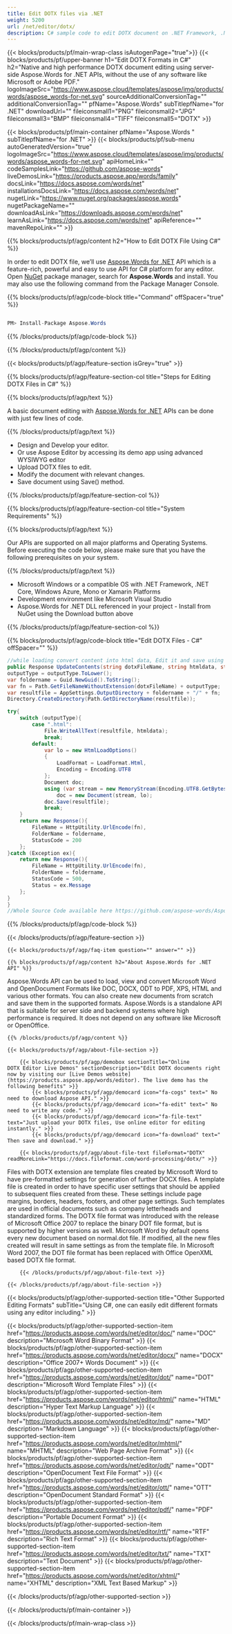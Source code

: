 ```yaml
---
title: Edit DOTX files via .NET 
weight: 5200
url: /net/editor/dotx/ 
description: C# sample code to edit DOTX document on .NET Framework, .NET Core, Windows Azure, Mono or Xamarin Platforms.
---
```


{{< blocks/products/pf/main-wrap-class isAutogenPage="true">}}
{{< blocks/products/pf/upper-banner h1="Edit DOTX Formats in C#" h2="Native and high performance DOTX document editing using server-side Aspose.Words for .NET APIs, without the use of any software like Microsoft or Adobe PDF." logoImageSrc="https://www.aspose.cloud/templates/aspose/img/products/words/aspose_words-for-net.svg" sourceAdditionalConversionTag="" additionalConversionTag="" pfName="Aspose.Words" subTitlepfName="for .NET" downloadUrl="" fileiconsmall1="PNG" fileiconsmall2="JPG" fileiconsmall3="BMP" fileiconsmall4="TIFF" fileiconsmall5="DOTX" >}}

{{< blocks/products/pf/main-container pfName="Aspose.Words " subTitlepfName="for .NET" >}}
{{< blocks/products/pf/sub-menu autoGeneratedVersion="true" logoImageSrc="https://www.aspose.cloud/templates/aspose/img/products/words/aspose_words-for-net.svg" apiHomeLink="" codeSamplesLink="https://github.com/aspose-words" liveDemosLink="https://products.aspose.app/words/family" docsLink="https://docs.aspose.com/words/net" installationsDocsLink="https://docs.aspose.com/words/net" nugetLink="https://www.nuget.org/packages/aspose.words" nugetPackageName="" downloadAsLink="https://downloads.aspose.com/words/net" learnAsLink="https://docs.aspose.com/words/net" apiReference="" mavenRepoLink="" >}}

{{% blocks/products/pf/agp/content h2="How to Edit DOTX File Using C#" %}}

 In order to edit DOTX file, we’ll use
 [Aspose.Words for .NET](https://products.aspose.com/words/net) 
 API which is a feature-rich, powerful and easy to use API for C# platform for any editor. Open
 [NuGet](https://www.nuget.org/packages/aspose.words) 
 package manager, search for
 **Aspose.Words** 
 and install. You may also use the following command from the Package Manager Console.

{{% blocks/products/pf/agp/code-block title="Command" offSpacer="true" %}}

```cs

PM> Install-Package Aspose.Words

```

{{% /blocks/products/pf/agp/code-block %}}

{{% /blocks/products/pf/agp/content %}}

{{< blocks/products/pf/agp/feature-section isGrey="true" >}}

{{% blocks/products/pf/agp/feature-section-col title="Steps for Editing DOTX Files in C#" %}}

{{% blocks/products/pf/agp/text %}}

 A basic document editing with
 [Aspose.Words for .NET](https://products.aspose.com/words/net) 
 APIs can be done with just few lines of code.

{{% /blocks/products/pf/agp/text %}}

+  Design and Develop your editor.
+  Or use Aspose Editor by accessing its demo app using advanced WYSIWYG editor
+  Upload DOTX files to edit.
+  Modify the document with relevant changes.
+  Save document using Save() method.

{{% /blocks/products/pf/agp/feature-section-col %}}

{{% blocks/products/pf/agp/feature-section-col title="System Requirements" %}}

{{% blocks/products/pf/agp/text %}}

 Our APIs are supported on all major platforms and Operating Systems. Before executing the code below, please make sure that you have the following prerequisites on your system.

{{% /blocks/products/pf/agp/text %}}

-  Microsoft Windows or a compatible OS with .NET Framework, .NET Core, Windows Azure, Mono or Xamarin Platforms
-  Development environment like Microsoft Visual Studio
-  Aspose.Words for .NET DLL referenced in your project - Install from NuGet using the Download button above

{{% /blocks/products/pf/agp/feature-section-col %}}

{{% blocks/products/pf/agp/code-block title="Edit DOTX Files - C#" offSpacer="" %}}

```cs
//while loading convert content into html data, Edit it and save using below code
public Response UpdateContents(string dotxFileName, string htmldata, string outputType){
outputType = outputType.ToLower();
var foldername = Guid.NewGuid().ToString();
var fn = Path.GetFileNameWithoutExtension(dotxFileName) + outputType;
var resultfile = AppSettings.OutputDirectory + foldername + "/" + fn;
Directory.CreateDirectory(Path.GetDirectoryName(resultfile));

try{
    switch (outputType){
        case ".html":
			File.WriteAllText(resultfile, htmldata);
            break;
        default:
            var lo = new HtmlLoadOptions()
            {
                LoadFormat = LoadFormat.Html,
                Encoding = Encoding.UTF8
            };
            Document doc;
            using (var stream = new MemoryStream(Encoding.UTF8.GetBytes(htmldata)))
                doc = new Document(stream, lo);
            doc.Save(resultfile);
            break;
    }
    return new Response(){
        FileName = HttpUtility.UrlEncode(fn),
        FolderName = foldername,
        StatusCode = 200
    };
}catch (Exception ex){  
    return new Response(){
        FileName = HttpUtility.UrlEncode(fn),
        FolderName = foldername,
        StatusCode = 500,
        Status = ex.Message
    };
}
}
//Whole Source Code available here https://github.com/aspose-words/Aspose.Words-for-.NET/blob/master/Demos/src/Aspose.Words.Live.Demos.UI/Controllers/AsposeWordsEditorController.cs

```

{{% /blocks/products/pf/agp/code-block %}}

{{< /blocks/products/pf/agp/feature-section >}}

    {{< blocks/products/pf/agp/faq-item question="" answer="" >}}
 

<!-- aboutfile Starts -->

    {{% blocks/products/pf/agp/content h2="About Aspose.Words for .NET API" %}}

 Aspose.Words API can be used to load, view and convert Microsoft Word and OpenDocument Formats like DOC, DOCX, ODT to PDF, XPS, HTML and various other formats. You can also create new documents from scratch and save them in the supported formats. Aspose.Words is a standalone API that is suitable for server side and backend systems where high performance is required. It does not depend on any software like Microsoft or OpenOffice. ‎



    {{% /blocks/products/pf/agp/content %}}

    {{< blocks/products/pf/agp/about-file-section >}}

        {{< blocks/products/pf/agp/demobox sectionTitle="Online DOTX Editor Live Demos" sectionDescription="Edit DOTX documents right now by visiting our [Live Demos website](https://products.aspose.app/words/editor). The live demo has the following benefits" >}}
            {{< blocks/products/pf/agp/democard icon="fa-cogs" text=" No need to download Aspose API." >}}
            {{< blocks/products/pf/agp/democard icon="fa-edit" text=" No need to write any code." >}}
            {{< blocks/products/pf/agp/democard icon="fa-file-text" text="Just upload your DOTX files, Use online editor for editing instantly." >}}
            {{< blocks/products/pf/agp/democard icon="fa-download" text=" Then save and download." >}}

        {{< blocks/products/pf/agp/about-file-text fileFormat="DOTX" readMoreLink="https://docs.fileformat.com/word-processing/dotx/" >}}
Files with DOTX extension are template files created by Microsoft Word to have pre-formatted settings for generation of further DOCX files. A template file is created in order to have specific user settings that should be applied to subsequent flies created from these. These settings include page margins, borders, headers, footers, and other page settings. Such templates are used in official documents such as company letterheads and standardized forms. The DOTX file format was introduced with the release of Microsoft Office 2007 to replace the binary DOT file format, but is supported by higher versions as well. Microsoft Word by default opens every new document based on normal.dot file. If modified, all the new files created will result in same settings as from the template file. In Microsoft Word 2007, the DOT file format has been replaced with Office OpenXML based DOTX file format. 

        {{< /blocks/products/pf/agp/about-file-text >}}

    {{< /blocks/products/pf/agp/about-file-section >}}

<!-- aboutfile Ends -->

{{< blocks/products/pf/agp/other-supported-section title="Other Supported Editing Formats" subTitle="Using C#, one can easily edit different formats using any editor including." >}}

{{< blocks/products/pf/agp/other-supported-section-item href="https://products.aspose.com/words/net/editor/doc/" name="DOC" description="Microsoft Word Binary Format" >}}
{{< blocks/products/pf/agp/other-supported-section-item href="https://products.aspose.com/words/net/editor/docx/" name="DOCX" description="Office 2007+ Words Document" >}}
{{< blocks/products/pf/agp/other-supported-section-item href="https://products.aspose.com/words/net/editor/dot/" name="DOT" description="Microsoft Word Template Files" >}}
{{< blocks/products/pf/agp/other-supported-section-item href="https://products.aspose.com/words/net/editor/html/" name="HTML" description="Hyper Text Markup Language" >}}
{{< blocks/products/pf/agp/other-supported-section-item href="https://products.aspose.com/words/net/editor/md/" name="MD" description="Markdown Language" >}}
{{< blocks/products/pf/agp/other-supported-section-item href="https://products.aspose.com/words/net/editor/mhtml/" name="MHTML" description="Web Page Archive Format" >}}
{{< blocks/products/pf/agp/other-supported-section-item href="https://products.aspose.com/words/net/editor/odt/" name="ODT" description="OpenDocument Text File Format" >}}
{{< blocks/products/pf/agp/other-supported-section-item href="https://products.aspose.com/words/net/editor/ott/" name="OTT" description="OpenDocument Standard Format" >}}
{{< blocks/products/pf/agp/other-supported-section-item href="https://products.aspose.com/words/net/editor/pdf/" name="PDF" description="Portable Document Format" >}}
{{< blocks/products/pf/agp/other-supported-section-item href="https://products.aspose.com/words/net/editor/rtf/" name="RTF" description="Rich Text Format" >}}
{{< blocks/products/pf/agp/other-supported-section-item href="https://products.aspose.com/words/net/editor/txt/" name="TXT" description="Text Document" >}}
{{< blocks/products/pf/agp/other-supported-section-item href="https://products.aspose.com/words/net/editor/xhtml/" name="XHTML" description="XML Text Based Markup" >}}

{{< /blocks/products/pf/agp/other-supported-section >}}

{{< /blocks/products/pf/main-container >}}
    
{{< /blocks/products/pf/main-wrap-class >}}